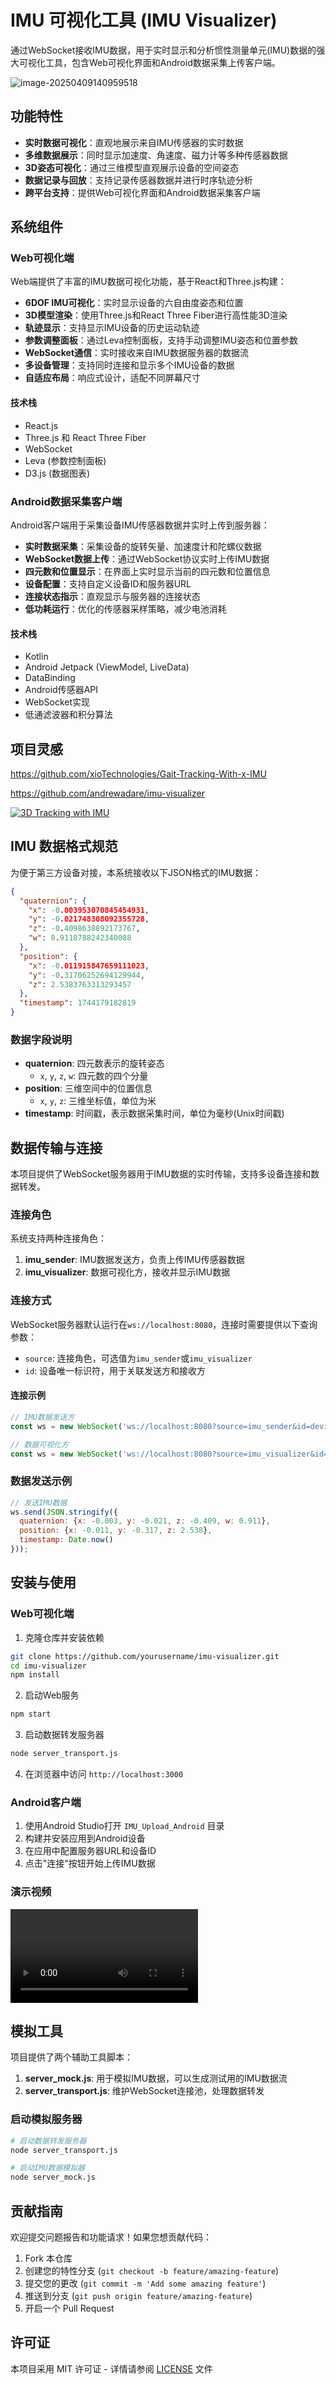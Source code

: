 # IMU 可视化工具 (IMU Visualizer)

通过WebSocket接收IMU数据，用于实时显示和分析惯性测量单元(IMU)数据的强大可视化工具，包含Web可视化界面和Android数据采集上传客户端。

![image-20250409140959518](https://ai-1258209752.cos.ap-shanghai.myqcloud.com/blog/image-20250409140959518.png)

## 功能特性

- **实时数据可视化**：直观地展示来自IMU传感器的实时数据
- **多维数据展示**：同时显示加速度、角速度、磁力计等多种传感器数据
- **3D姿态可视化**：通过三维模型直观展示设备的空间姿态
- **数据记录与回放**：支持记录传感器数据并进行时序轨迹分析
- **跨平台支持**：提供Web可视化界面和Android数据采集客户端

## 系统组件

### Web可视化端

Web端提供了丰富的IMU数据可视化功能，基于React和Three.js构建：

- **6DOF IMU可视化**：实时显示设备的六自由度姿态和位置
- **3D模型渲染**：使用Three.js和React Three Fiber进行高性能3D渲染
- **轨迹显示**：支持显示IMU设备的历史运动轨迹
- **参数调整面板**：通过Leva控制面板，支持手动调整IMU姿态和位置参数
- **WebSocket通信**：实时接收来自IMU数据服务器的数据流
- **多设备管理**：支持同时连接和显示多个IMU设备的数据
- **自适应布局**：响应式设计，适配不同屏幕尺寸

#### 技术栈
- React.js
- Three.js 和 React Three Fiber
- WebSocket
- Leva (参数控制面板)
- D3.js (数据图表)

### Android数据采集客户端

Android客户端用于采集设备IMU传感器数据并实时上传到服务器：

- **实时数据采集**：采集设备的旋转矢量、加速度计和陀螺仪数据
- **WebSocket数据上传**：通过WebSocket协议实时上传IMU数据
- **四元数和位置显示**：在界面上实时显示当前的四元数和位置信息
- **设备配置**：支持自定义设备ID和服务器URL
- **连接状态指示**：直观显示与服务器的连接状态
- **低功耗运行**：优化的传感器采样策略，减少电池消耗

#### 技术栈
- Kotlin
- Android Jetpack (ViewModel, LiveData)
- DataBinding
- Android传感器API
- WebSocket实现
- 低通滤波器和积分算法

## 项目灵感

https://github.com/xioTechnologies/Gait-Tracking-With-x-IMU

https://github.com/andrewadare/imu-visualizer

[![3D Tracking with IMU](https://res.cloudinary.com/marcomontalbano/image/upload/v1744180918/video_to_markdown/images/youtube--6ijArKE8vKU-c05b58ac6eb4c4700831b2b3070cd403.jpg)](https://youtu.be/6ijArKE8vKU?si=AluGdJcCo6ELs7p6 "3D Tracking with IMU")

## IMU 数据格式规范

为便于第三方设备对接，本系统接收以下JSON格式的IMU数据：

```json
{
  "quaternion": {
    "x": -0.003953070845454931,
    "y": -0.021748308092355728,
    "z": -0.4098638892173767,
    "w": 0.9118788242340088
  },
  "position": {
    "x": -0.011915847659111023,
    "y": -0.31706252694129944,
    "z": 2.5383763313293457
  },
  "timestamp": 1744179182819
}
```

### 数据字段说明

- **quaternion**: 四元数表示的旋转姿态
  - `x`, `y`, `z`, `w`: 四元数的四个分量
- **position**: 三维空间中的位置信息
  - `x`, `y`, `z`: 三维坐标值，单位为米
- **timestamp**: 时间戳，表示数据采集时间，单位为毫秒(Unix时间戳)

## 数据传输与连接

本项目提供了WebSocket服务器用于IMU数据的实时传输，支持多设备连接和数据转发。

### 连接角色

系统支持两种连接角色：

1. **imu_sender**: IMU数据发送方，负责上传IMU传感器数据
2. **imu_visualizer**: 数据可视化方，接收并显示IMU数据

### 连接方式

WebSocket服务器默认运行在`ws://localhost:8080`，连接时需要提供以下查询参数：

- `source`: 连接角色，可选值为`imu_sender`或`imu_visualizer`
- `id`: 设备唯一标识符，用于关联发送方和接收方

#### 连接示例

```javascript
// IMU数据发送方
const ws = new WebSocket('ws://localhost:8080?source=imu_sender&id=device001');

// 数据可视化方
const ws = new WebSocket('ws://localhost:8080?source=imu_visualizer&id=device001');
```

### 数据发送示例

```javascript
// 发送IMU数据
ws.send(JSON.stringify({
  quaternion: {x: -0.003, y: -0.021, z: -0.409, w: 0.911},
  position: {x: -0.011, y: -0.317, z: 2.538},
  timestamp: Date.now()
}));
```

## 安装与使用

### Web可视化端

1. 克隆仓库并安装依赖
```bash
git clone https://github.com/yourusername/imu-visualizer.git
cd imu-visualizer
npm install
```

2. 启动Web服务
```bash
npm start
```

3. 启动数据转发服务器
```bash
node server_transport.js
```
4. 在浏览器中访问 `http://localhost:3000`

### Android客户端

1. 使用Android Studio打开 `IMU_Upload_Android` 目录
2. 构建并安装应用到Android设备
3. 在应用中配置服务器URL和设备ID
4. 点击"连接"按钮开始上传IMU数据


### 演示视频

<video src="https://ai-1258209752.cos.ap-shanghai.myqcloud.com/blog/%E5%BD%95%E5%B1%8F2025-04-09%2014.07.11.mov"></video>

## 模拟工具

项目提供了两个辅助工具脚本：

1. **server_mock.js**: 用于模拟IMU数据，可以生成测试用的IMU数据流
2. **server_transport.js**: 维护WebSocket连接池，处理数据转发

### 启动模拟服务器

```bash
# 启动数据转发服务器
node server_transport.js

# 启动IMU数据模拟器
node server_mock.js
```

## 贡献指南

欢迎提交问题报告和功能请求！如果您想贡献代码：

1. Fork 本仓库
2. 创建您的特性分支 (`git checkout -b feature/amazing-feature`)
3. 提交您的更改 (`git commit -m 'Add some amazing feature'`)
4. 推送到分支 (`git push origin feature/amazing-feature`)
5. 开启一个 Pull Request

## 许可证

本项目采用 MIT 许可证 - 详情请参阅 [LICENSE](LICENSE) 文件